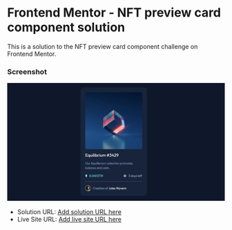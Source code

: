# Frontend Mentor - NFT preview card component solution

This is a solution to the NFT preview card component challenge on Frontend Mentor.

### Screenshot

![](./images/my-code.png)


- Solution URL: [Add solution URL here](https://github.com/Marzena-W/nft-preview-card)
- Live Site URL: [Add live site URL here](https://marzena-w.github.io/nft-preview-card/)

